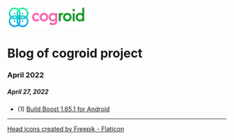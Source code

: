 [![cogroid.com](https://github.com/cogroid/resources/raw/main/images/banner/cogroid-48.png)](https://cogroid.com)

# Blog of cogroid project

### April 2022

##### April 27, 2022

* (1) [Build Boost 1.65.1 for Android](https://cogroid.com/blog/2022/04/27/build-boost-1.65.1-for-android)


---
[Head icons created by Freepik - Flaticon](https://www.flaticon.com/free-icons/head)
